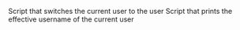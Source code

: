 Script that switches the current user to the user
Script that prints the effective username of the current user
